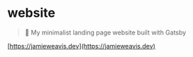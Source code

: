 # website

> 👋 My minimalist landing page website built with Gatsby

[https://jamieweavis.dev](https://jamieweavis.dev)
